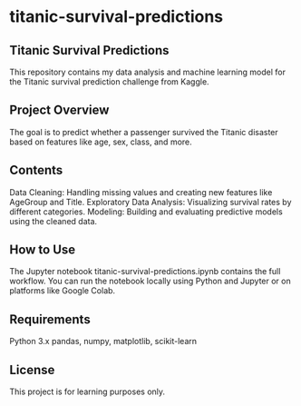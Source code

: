 # titanic-survival-predictions

## Titanic Survival Predictions

This repository contains my data analysis and machine learning model for the Titanic survival prediction challenge from Kaggle.

## Project Overview

The goal is to predict whether a passenger survived the Titanic disaster based on features like age, sex, class, and more.

## Contents

Data Cleaning: Handling missing values and creating new features like AgeGroup and Title.
Exploratory Data Analysis: Visualizing survival rates by different categories.
Modeling: Building and evaluating predictive models using the cleaned data.
## How to Use

The Jupyter notebook titanic-survival-predictions.ipynb contains the full workflow.
You can run the notebook locally using Python and Jupyter or on platforms like Google Colab.
## Requirements

Python 3.x
pandas, numpy, matplotlib, scikit-learn

## License

This project is for learning purposes only.
